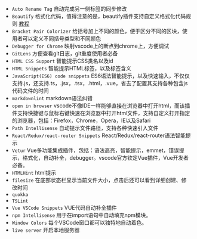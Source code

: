 - `Auto Rename Tag` 自动完成另一侧标签的同步修改
- `Beautify` 格式化代码，值得注意的是，beautify插件支持自定义格式化代码规则 [教程](!https://blog.csdn.net/jiandan1127/article/details/85958965)
- `Bracket Pair Colorizer` 给括号加上不同的颜色，便于区分不同的区块，使用者可以定义不同括号类型和不同颜色
- `Debugger for Chrome` 映射vscode上的断点到chrome上，方便调试
- `GitLens` 方便查看git日志，git重度使用者必备
- `HTML CSS Support` 智能提示CSS类名以及id
- `HTML Snippets` 智能提示HTML标签，以及标签含义
- `JavaScript(ES6) code snippets` ES6语法智能提示，以及快速输入，不仅仅支持.js，还支持.ts，.jsx，.tsx，.html，.vue，省去了配置其支持各种包含js代码文件的时间
- `markdownlint` markdown语法纠错
- `open in browser` vscode不像IDE一样能够直接在浏览器中打开html，而该插件支持快捷键与鼠标右键快速在浏览器中打开html文件，支持自定义打开指定的浏览器，包括：Firefox，Chrome，Opera，IE以及Safari
- `Path Intellisense` 自动提示文件路径，支持各种快速引入文件
- `React/Redux/react-router Snippets` React/Redux/react-router语法智能提示
- `Vetur` Vue多功能集成插件，包括：语法高亮，智能提示，emmet，错误提示，格式化，自动补全，debugger。vscode官方钦定Vue插件，Vue开发者必备。
- `HTMLHint` html提示
- `filesize` 在底部状态栏显示当前文件大小，点击后还可以看到详细创建、修改时间
- `quokka` 
- `TSLint`
- `Vue VSCode Snippets` VUE代码自动补全插件
- `npm Intellisense` 用于在import语句中自动填充npm模块。
- `Window Colors` 每个VSCode窗口都可以独特地自动着色。
- `live server` 开启本地服务器
